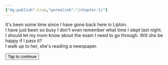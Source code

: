 ```yaml
---
{"dg-publish":true,"permalink":"/chapter-1/"}
---
```


<div id="storyContainer" class="story-container">
  <div class="story-line" data-id="1" data-fade="1.2s">It's been some time since I have gone back here in Lipton.</div>
  <div class="story-line" data-id="2" data-fade="1s">I have just been so busy I don't even remember what time I slept last night.</div>
  <div class="story-line" data-id="3" data-fade="2s">I should let my mom know about the exam I need to go through. Will she be happy if I pass it?</div>
  <div class="story-line" data-id="4">I walk up to her, she's reading a newspaper.</div>
  <!-- Add more lines here, with data-id and optional data-fade -->
</div>

<button id="continueBtn" class="continue-btn">Tap to continue</button>

<script src="https://github.com/starryxoxo/cardclash/main/src/story.js"></script>